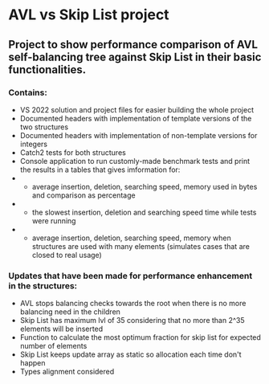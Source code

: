 # AVL vs Skip List project

## Project to show performance comparison of AVL self-balancing tree against Skip List in their basic functionalities.

### Contains:
- VS 2022 solution and project files for easier building the whole project
- Documented headers with implementation of template versions of the two structures
- Documented headers with implementation of non-template versions for integers
- Catch2 tests for both structures
- Console application to run customly-made benchmark tests and print the results in a tables that gives imformation for:
- - average insertion, deletion, searching speed, memory used in bytes and comparison as percentage 
- - the slowest insertion, deletion and searching speed time while tests were running
- - average insertion, deletion, searching speed, memory  when structures are used with many elements (simulates cases that are closed to real usage)


### Updates that have been made for performance enhancement in the structures:
- AVL stops balancing checks towards the root when there is no more balancing need in the children
- Skip List has maximum lvl of 35 considering that no more than 2^35 elements will be inserted
- Function to calculate the most optimum fraction for skip list for expected number of elements
- Skip List keeps update array as static so allocation each time don't happen
- Types alignment considered
